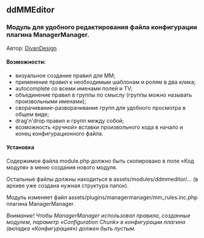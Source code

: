 
<meta http-equiv="Content-Type" content="text/html; charset=utf-8">
<h2>ddMMEditor</h2>

<h3>Модуль для удобного редактирования файла конфигурации плагина ManagerManager.</h3>
<p>Автор: <i class="fa fa-github fa-lg text-primary"></i> <a href="https://github.com/DivanDesign/MODXEvo.module.ddMMEditor" rel="nofollow" target="_blank">DivanDesign</a></p>
<h4>Возможности:</h4>
<ul>
<li>визуальное создание правил для MM;</li>
<li>применение правил к необходимым шаблонам и ролям в два клика;</li>
<li>autocomplete со всеми именами полей и TV;</li>
<li>объединение правил в группы по смыслу (группы можно называть произвольными именами);</li>
<li>сворачивание-разворачивание групп для удобного просмотра в общем виде;</li>
<li>drag'n'drop правил и групп между собой;</li>
<li>возможность «ручной» вставки произвольного кода в начало и конец конфигурационного файла.</li>
</ul>
<h4>Установка</h4>
<p>Содержимое файла module.php должно быть скопировано в поле «Код модуля» в меню создания нового модуля.</p>
Остальные файлы должны находиться в assets/modules/ddmmeditor/... (в архиве уже создана нужная структура папок).</p>
Модуль изменяет файл assets/plugins/managermanager/mm_rules.inc.php плагина ManagerManager.</p>
<em>Внимание! Чтобы ManagerManager использовал правила, созданные модулем, параметр «Configuration Chunk» в конфигурации плагина (вкладка «Конфигурация») должен быть пустым.</em></p>